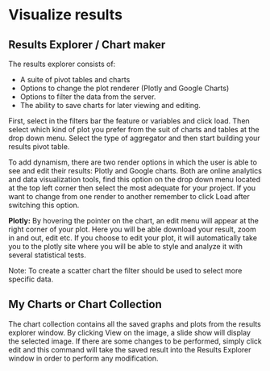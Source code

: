 # Visualize results

## Results Explorer / Chart maker

The results explorer consists of:

* A suite of pivot tables and charts
* Options to change the plot renderer \(Plotly and Google Charts\)
* Options to filter the data from the server.
* The ability to save charts for later viewing and editing.

First, select in the filters bar the feature or variables and click load. Then select which kind of plot you prefer from the suit of charts and tables at the drop down menu. Select the type of aggregator and then start building your results pivot table.

To add dynamism, there are two render options in which the user is able to see and edit their results: Plotly and Google charts. Both are online analytics and data visualization tools, find this option on the drop down menu located at the top left corner then select the most adequate for your project. If you want to change from one render to another remember to click Load after switching this option.

**Plotly:** By hovering the pointer on the chart, an edit menu will appear at the right corner of your plot. Here you will be able download your result, zoom in and out, edit etc. If you choose to edit your plot, it will automatically take you to the plotly site where you will be able to style and analyze it with several statistical tests.

Note: To create a scatter chart the filter should be used to select more specific data.

## My Charts or Chart Collection

The chart collection contains all the saved graphs and plots from the results explorer window. By clicking View on the image, a slide show will display the selected image. If there are some changes to be performed, simply click edit and this command will take the saved result into the Results Explorer window in order to perform any modification.

